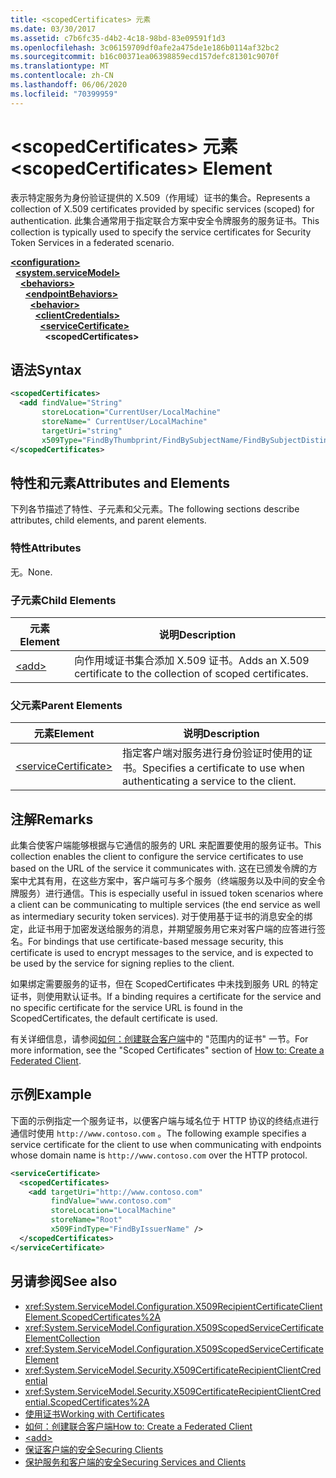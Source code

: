 ```yaml
---
title: <scopedCertificates> 元素
ms.date: 03/30/2017
ms.assetid: c7b6fc35-d4b2-4c18-98bd-83e09591f1d3
ms.openlocfilehash: 3c06159709df0afe2a475de1e186b0114af32bc2
ms.sourcegitcommit: b16c00371ea06398859ecd157defc81301c9070f
ms.translationtype: MT
ms.contentlocale: zh-CN
ms.lasthandoff: 06/06/2020
ms.locfileid: "70399959"
---
```

# <a name="scopedcertificates-element"></a><span data-ttu-id="9daf5-102">\<scopedCertificates> 元素</span><span class="sxs-lookup"><span data-stu-id="9daf5-102">\<scopedCertificates> Element</span></span>
<span data-ttu-id="9daf5-103">表示特定服务为身份验证提供的 X.509（作用域）证书的集合。</span><span class="sxs-lookup"><span data-stu-id="9daf5-103">Represents a collection of X.509 certificates provided by specific services (scoped) for authentication.</span></span> <span data-ttu-id="9daf5-104">此集合通常用于指定联合方案中安全令牌服务的服务证书。</span><span class="sxs-lookup"><span data-stu-id="9daf5-104">This collection is typically used to specify the service certificates for Security Token Services in a federated scenario.</span></span>  
  
[**\<configuration>**](../configuration-element.md)\
&nbsp;&nbsp;[**\<system.serviceModel>**](system-servicemodel.md)\
&nbsp;&nbsp;&nbsp;&nbsp;[**\<behaviors>**](behaviors.md)\
&nbsp;&nbsp;&nbsp;&nbsp;&nbsp;&nbsp;[**\<endpointBehaviors>**](endpointbehaviors.md)\
&nbsp;&nbsp;&nbsp;&nbsp;&nbsp;&nbsp;&nbsp;&nbsp;[**\<behavior>**](behavior-of-endpointbehaviors.md)\
&nbsp;&nbsp;&nbsp;&nbsp;&nbsp;&nbsp;&nbsp;&nbsp;&nbsp;&nbsp;[**\<clientCredentials>**](clientcredentials.md)\
&nbsp;&nbsp;&nbsp;&nbsp;&nbsp;&nbsp;&nbsp;&nbsp;&nbsp;&nbsp;&nbsp;&nbsp;[**\<serviceCertificate>**](servicecertificate-of-clientcredentials-element.md)\
&nbsp;&nbsp;&nbsp;&nbsp;&nbsp;&nbsp;&nbsp;&nbsp;&nbsp;&nbsp;&nbsp;&nbsp;&nbsp;&nbsp;**\<scopedCertificates>**  
  
## <a name="syntax"></a><span data-ttu-id="9daf5-105">语法</span><span class="sxs-lookup"><span data-stu-id="9daf5-105">Syntax</span></span>  
  
```xml  
<scopedCertificates>
  <add findValue="String"
       storeLocation="CurrentUser/LocalMachine"
       storeName=" CurrentUser/LocalMachine"
       targetUri="string"
       x509Type="FindByThumbprint/FindBySubjectName/FindBySubjectDistinguishedName/FindByIssuerName/FindByIssuerDistinguishedName/FindBySerialNumber/FindByTimeValid/FindByTimeNotYetValid/FindBySerialNumber/FindByTimeExpired/FindByTemplateName/FindByApplicationPolicy/FindByCertificatePolicy/FindByExtension/FindByKeyUsage/FindBySubjectKeyIdentifier" />
</scopedCertificates>
```  
  
## <a name="attributes-and-elements"></a><span data-ttu-id="9daf5-106">特性和元素</span><span class="sxs-lookup"><span data-stu-id="9daf5-106">Attributes and Elements</span></span>  
 <span data-ttu-id="9daf5-107">下列各节描述了特性、子元素和父元素。</span><span class="sxs-lookup"><span data-stu-id="9daf5-107">The following sections describe attributes, child elements, and parent elements.</span></span>  
  
### <a name="attributes"></a><span data-ttu-id="9daf5-108">特性</span><span class="sxs-lookup"><span data-stu-id="9daf5-108">Attributes</span></span>  
 <span data-ttu-id="9daf5-109">无。</span><span class="sxs-lookup"><span data-stu-id="9daf5-109">None.</span></span>  
  
### <a name="child-elements"></a><span data-ttu-id="9daf5-110">子元素</span><span class="sxs-lookup"><span data-stu-id="9daf5-110">Child Elements</span></span>  
  
|<span data-ttu-id="9daf5-111">元素</span><span class="sxs-lookup"><span data-stu-id="9daf5-111">Element</span></span>|<span data-ttu-id="9daf5-112">说明</span><span class="sxs-lookup"><span data-stu-id="9daf5-112">Description</span></span>|  
|-------------|-----------------|  
|[\<add>](add-of-scopedcertificates-element.md)|<span data-ttu-id="9daf5-113">向作用域证书集合添加 X.509 证书。</span><span class="sxs-lookup"><span data-stu-id="9daf5-113">Adds an X.509 certificate to the collection of scoped certificates.</span></span>|  
  
### <a name="parent-elements"></a><span data-ttu-id="9daf5-114">父元素</span><span class="sxs-lookup"><span data-stu-id="9daf5-114">Parent Elements</span></span>  
  
|<span data-ttu-id="9daf5-115">元素</span><span class="sxs-lookup"><span data-stu-id="9daf5-115">Element</span></span>|<span data-ttu-id="9daf5-116">说明</span><span class="sxs-lookup"><span data-stu-id="9daf5-116">Description</span></span>|  
|-------------|-----------------|  
|[\<serviceCertificate>](servicecertificate-of-servicecredentials.md)|<span data-ttu-id="9daf5-117">指定客户端对服务进行身份验证时使用的证书。</span><span class="sxs-lookup"><span data-stu-id="9daf5-117">Specifies a certificate to use when authenticating a service to the client.</span></span>|  
  
## <a name="remarks"></a><span data-ttu-id="9daf5-118">注解</span><span class="sxs-lookup"><span data-stu-id="9daf5-118">Remarks</span></span>  
 <span data-ttu-id="9daf5-119">此集合使客户端能够根据与它通信的服务的 URL 来配置要使用的服务证书。</span><span class="sxs-lookup"><span data-stu-id="9daf5-119">This collection enables the client to configure the service certificates to use based on the URL of the service it communicates with.</span></span> <span data-ttu-id="9daf5-120">这在已颁发令牌的方案中尤其有用，在这些方案中，客户端可与多个服务（终端服务以及中间的安全令牌服务）进行通信。</span><span class="sxs-lookup"><span data-stu-id="9daf5-120">This is especially useful in issued token scenarios where a client can be communicating to multiple services (the end service as well as intermediary security token services).</span></span> <span data-ttu-id="9daf5-121">对于使用基于证书的消息安全的绑定，此证书用于加密发送给服务的消息，并期望服务用它来对客户端的应答进行签名。</span><span class="sxs-lookup"><span data-stu-id="9daf5-121">For bindings that use certificate-based message security, this certificate is used to encrypt messages to the service, and is expected to be used by the service for signing replies to the client.</span></span>  
  
 <span data-ttu-id="9daf5-122">如果绑定需要服务的证书，但在 ScopedCertificates 中未找到服务 URL 的特定证书，则使用默认证书。</span><span class="sxs-lookup"><span data-stu-id="9daf5-122">If a binding requires a certificate for the service and no specific certificate for the service URL is found in the ScopedCertificates, the default certificate is used.</span></span>  
  
 <span data-ttu-id="9daf5-123">有关详细信息，请参阅[如何：创建联合客户端](../../../wcf/feature-details/how-to-create-a-federated-client.md)中的 "范围内的证书" 一节。</span><span class="sxs-lookup"><span data-stu-id="9daf5-123">For more information, see the "Scoped Certificates" section of [How to: Create a Federated Client](../../../wcf/feature-details/how-to-create-a-federated-client.md).</span></span>  
  
## <a name="example"></a><span data-ttu-id="9daf5-124">示例</span><span class="sxs-lookup"><span data-stu-id="9daf5-124">Example</span></span>  
 <span data-ttu-id="9daf5-125">下面的示例指定一个服务证书，以便客户端与域名位于 HTTP 协议的终结点进行通信时使用 `http://www.contoso.com` 。</span><span class="sxs-lookup"><span data-stu-id="9daf5-125">The following example specifies a service certificate for the client to use when communicating with endpoints whose domain name is `http://www.contoso.com` over the HTTP protocol.</span></span>  
  
```xml  
<serviceCertificate>
  <scopedCertificates>
    <add targetUri="http://www.contoso.com"
         findValue="www.contoso.com"
         storeLocation="LocalMachine"
         storeName="Root"
         x509FindType="FindByIssuerName" />
  </scopedCertificates>
</serviceCertificate>
```  
  
## <a name="see-also"></a><span data-ttu-id="9daf5-126">另请参阅</span><span class="sxs-lookup"><span data-stu-id="9daf5-126">See also</span></span>

- <xref:System.ServiceModel.Configuration.X509RecipientCertificateClientElement.ScopedCertificates%2A>
- <xref:System.ServiceModel.Configuration.X509ScopedServiceCertificateElementCollection>
- <xref:System.ServiceModel.Configuration.X509ScopedServiceCertificateElement>
- <xref:System.ServiceModel.Security.X509CertificateRecipientClientCredential>
- <xref:System.ServiceModel.Security.X509CertificateRecipientClientCredential.ScopedCertificates%2A>
- [<span data-ttu-id="9daf5-127">使用证书</span><span class="sxs-lookup"><span data-stu-id="9daf5-127">Working with Certificates</span></span>](../../../wcf/feature-details/working-with-certificates.md)
- [<span data-ttu-id="9daf5-128">如何：创建联合客户端</span><span class="sxs-lookup"><span data-stu-id="9daf5-128">How to: Create a Federated Client</span></span>](../../../wcf/feature-details/how-to-create-a-federated-client.md)
- [\<add>](add-of-scopedcertificates-element.md)
- [<span data-ttu-id="9daf5-129">保证客户端的安全</span><span class="sxs-lookup"><span data-stu-id="9daf5-129">Securing Clients</span></span>](../../../wcf/securing-clients.md)
- [<span data-ttu-id="9daf5-130">保护服务和客户端的安全</span><span class="sxs-lookup"><span data-stu-id="9daf5-130">Securing Services and Clients</span></span>](../../../wcf/feature-details/securing-services-and-clients.md)
